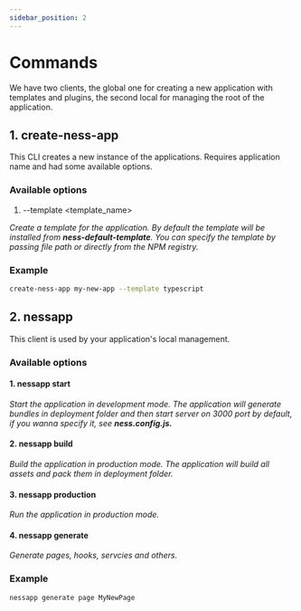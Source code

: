 ```yaml
---
sidebar_position: 2
---
```


# Commands

We have two clients, the global one for creating a new application with templates and plugins, the second local for managing the root of the application.

## 1. create-ness-app

This CLI creates a new instance of the applications. Requires application name and had some available options.

### Available options

1. --template <template_name>

*Create a template for the application. By default the template will be installed from **ness-default-template**. You can specify the template by passing file path or directly from the NPM registry.*

### Example

```bash
create-ness-app my-new-app --template typescript
```

## 2. nessapp

This client is used by your application's local management.

### Available options

#### 1. **nessapp start**

*Start the application in development mode. The application will generate bundles in deployment folder and then start server on 3000 port by default, if you wanna specify it, see **ness.config.js.***

#### 2. **nessapp build**

*Build the application in production mode. The application will build all assets and pack them in deployment folder.*

#### 3. **nessapp production**

*Run the application in production mode.*

#### 4. **nessapp generate**

*Generate pages, hooks, servcies and others.*

### Example

```bash
nessapp generate page MyNewPage
```
